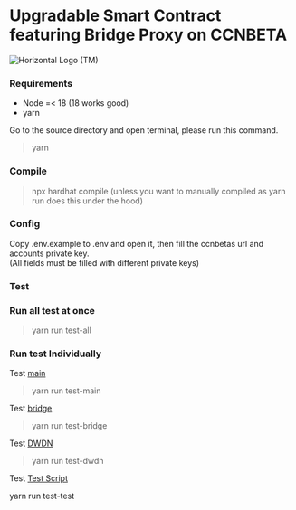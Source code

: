 # Upgradable Smart Contract featuring Bridge Proxy on CCNBETA

![Horizontal Logo (TM)](https://github.com/oort-tech/Olympus/assets/41552663/bc195389-b1ec-4d96-9f23-bb90415b1e36)

### Requirements
- Node =< 18 (18 works good)
- yarn

Go to the source directory and open terminal, please run this command.<br>
> yarn

### Compile
> npx hardhat compile (unless you want to manually compiled as yarn run does this under the hood)

### Config
Copy .env.example to .env and open it, then fill the ccnbetas url and accounts private key.<br> (All fields must be filled with different private keys)

### Test

### Run all test at once

> yarn run test-all

### Run test Individually

Test [main](https://github.com/oort-tech/Olympus/blob/master/test/contracts/mcp-upgradable-test/scripts/1_main.js)

> yarn run test-main

Test [bridge](https://github.com/oort-tech/Olympus/blob/master/test/contracts/mcp-upgradable-test/scripts/2_bridge.js)

> yarn run test-bridge

Test [DWDN](https://github.com/oort-tech/Olympus/blob/master/test/contracts/mcp-upgradable-test/scripts/3_dwdn.js)

> yarn run test-dwdn

Test [Test Script](https://github.com/oort-tech/Olympus/blob/master/test/contracts/mcp-upgradable-test/scripts/4_test.js)

yarn run test-test